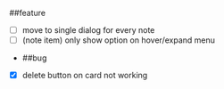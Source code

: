 ##feature

- [ ] move to single dialog for every note
- [ ] (note item) only show option on hover/expand menu

- ##bug

- [x] delete button on card not working
